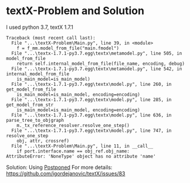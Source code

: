 # textX-Problem and Solution
I used python 3.7, textX 1.7.1

```
Traceback (most recent call last):
  File "...\textX-Problem\Main.py", line 39, in <module>
    f = f_mm.model_from_file("main.fmodel")
  File "...\textx-1.7.1-py3.7.egg\textx\metamodel.py", line 505, in model_from_file
    return self.internal_model_from_file(file_name, encoding, debug)
  File "...\textx-1.7.1-py3.7.egg\textx\metamodel.py", line 542, in internal_model_from_file
    is_main_model=is_main_model)
  File "...\textx-1.7.1-py3.7.egg\textx\model.py", line 260, in get_model_from_file
    is_main_model=is_main_model, encoding=encoding)
  File "...\textx-1.7.1-py3.7.egg\textx\model.py", line 285, in get_model_from_str
    is_main_model=is_main_model, encoding=encoding)
  File "...\textx-1.7.1-py3.7.egg\textx\model.py", line 636, in parse_tree_to_objgraph
    m._tx_reference_resolver.resolve_one_step()
  File "...\textx-1.7.1-py3.7.egg\textx\model.py", line 747, in resolve_one_step
    obj, attr, crossref)
  File "...\textX-Problem\Main.py", line 11, in __call__
    if port.interface.name == obj_ref.obj_name:
AttributeError: 'NoneType' object has no attribute 'name'
```
Solution: Using [Postponed](https://textx.readthedocs.io/en/stable/scoping/#technical-aspects-and-implementation-details)
For more details: https://github.com/igordejanovic/textX/issues/83
